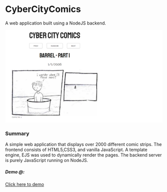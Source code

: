 # CyberCityComics
A web application built using a NodeJS backend. 

![Preview](https://github.com/VincentP05/CyberCityComics/blob/master/preview.png "Preview Image")

### Summary
A simple web application that displays over 2000 different comic strips. The frontend consists of HTML5,CSS3, and vanilla JavaScript. 
A template engine, EJS was used to dynamically render the pages. The backend server is purely JavaScript running on NodeJS. 

##### Demo @:
[Click here to demo](https://murmuring-harbor-99581.herokuapp.com/)


